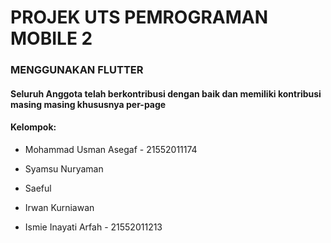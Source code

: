 # PROJEK UTS PEMROGRAMAN MOBILE 2

### MENGGUNAKAN FLUTTER 

#### Seluruh Anggota telah berkontribusi dengan baik dan memiliki kontribusi masing masing khususnya per-page

#### Kelompok:

- Mohammad Usman Asegaf - 21552011174

- Syamsu Nuryaman

- Saeful

- Irwan Kurniawan

- Ismie Inayati Arfah - 21552011213
####

